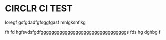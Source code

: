# CIRCLR CI TEST
loregf
gsfgdadfgfsggfgasf
mnlgksnflkg

fh
fd
hgfsvdsfgdfggggggggggggggggggggggggggggggggs
fds
hg
dghbg
f
